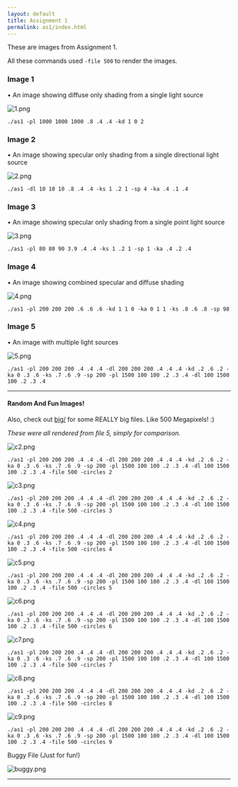 ```yaml
---
layout: default
title: Assignment 1
permalink: as1/index.html
---
```


These are images from Assignment 1.

<style>
    .content > p > img {
        width: 450px;
        height: 450px;
        vertical-align: middle;
        -webkit-box-reflect: below 2px -webkit-linear-gradient(top,
                transparent, transparent .8, rgba(255,255,255,0.20));
        -webkit-border-radius: 6px;
           -moz-border-radius: 6px;
            -ms-border-radius: 6px;
             -o-border-radius: 6px;
                border-radius: 6px;
        padding: 4px 4px 2px 4px;
        margin: 1em 1em .1em 1em;
        -webkit-box-shadow: none;
           -moz-box-shadow: 4px;
            -ms-box-shadow: 4px;
             -o-box-shadow: 4px;
    }
</style>

All these commands used `-file 500` to render the images.

### Image 1
• An image showing diffuse only shading from a single light source

![1.png](1.png)

`./as1 -pl 1000 1000 1000 .8 .4 .4 -kd 1 0 2 `

### Image 2
• An image showing specular only shading from a single directional light source

![2.png](2.png)

`./as1 -dl 10 10 10 .8 .4 .4 -ks 1 .2 1 -sp 4 -ka .4 .1 .4`
<br />
 
### Image 3
• An image showing specular only shading from a single point light source

![3.png](3.png)

`./as1 -pl 80 80 90 3.9 .4 .4 -ks 1 .2 1 -sp 1 -ka .4 .2 .4`
<br />

### Image 4
• An image showing combined specular and diffuse shading

![4.png](4.png)

`./as1 -pl 200 200 200 .6 .6 .6 -kd 1 1 0 -ka 0 1 1 -ks .8 .6 .8 -sp 98`
<br />

### Image 5
• An image with multiple light sources

![5.png](5.png)

`./as1 -pl 200 200 200 .4 .4 .4 -dl 200 200 200 .4 .4 .4 -kd .2 .6 .2 -ka 0 .3 .6 -ks .7 .6 .9 -sp 200 -pl 1500 100 100 .2 .3 .4 -dl 100 1500 100 .2 .3 .4`
<br />

* * *

#### Random And Fun Images!
Also, check out [big/](big/) for some REALLY big files. Like 500 Megapixels! :)

_These were all rendered from file 5, simply for comparison._

![c2.png](c2.png)

`./as1 -pl 200 200 200 .4 .4 .4 -dl 200 200 200 .4 .4 .4 -kd .2 .6 .2 -ka 0 .3 .6 -ks .7 .6 .9 -sp 200 -pl 1500 100 100 .2 .3 .4 -dl 100 1500 100 .2 .3 .4 -file 500 -circles 2`

![c3.png](c3.png)

`./as1 -pl 200 200 200 .4 .4 .4 -dl 200 200 200 .4 .4 .4 -kd .2 .6 .2 -ka 0 .3 .6 -ks .7 .6 .9 -sp 200 -pl 1500 100 100 .2 .3 .4 -dl 100 1500 100 .2 .3 .4 -file 500 -circles 3`

![c4.png](c4.png)

`./as1 -pl 200 200 200 .4 .4 .4 -dl 200 200 200 .4 .4 .4 -kd .2 .6 .2 -ka 0 .3 .6 -ks .7 .6 .9 -sp 200 -pl 1500 100 100 .2 .3 .4 -dl 100 1500 100 .2 .3 .4 -file 500 -circles 4`

![c5.png](c5.png)

`./as1 -pl 200 200 200 .4 .4 .4 -dl 200 200 200 .4 .4 .4 -kd .2 .6 .2 -ka 0 .3 .6 -ks .7 .6 .9 -sp 200 -pl 1500 100 100 .2 .3 .4 -dl 100 1500 100 .2 .3 .4 -file 500 -circles 5`

![c6.png](c6.png)

`./as1 -pl 200 200 200 .4 .4 .4 -dl 200 200 200 .4 .4 .4 -kd .2 .6 .2 -ka 0 .3 .6 -ks .7 .6 .9 -sp 200 -pl 1500 100 100 .2 .3 .4 -dl 100 1500 100 .2 .3 .4 -file 500 -circles 6`

![c7.png](c7.png)

`./as1 -pl 200 200 200 .4 .4 .4 -dl 200 200 200 .4 .4 .4 -kd .2 .6 .2 -ka 0 .3 .6 -ks .7 .6 .9 -sp 200 -pl 1500 100 100 .2 .3 .4 -dl 100 1500 100 .2 .3 .4 -file 500 -circles 7`

![c8.png](c8.png)

`./as1 -pl 200 200 200 .4 .4 .4 -dl 200 200 200 .4 .4 .4 -kd .2 .6 .2 -ka 0 .3 .6 -ks .7 .6 .9 -sp 200 -pl 1500 100 100 .2 .3 .4 -dl 100 1500 100 .2 .3 .4 -file 500 -circles 8`

![c9.png](c9.png)

`./as1 -pl 200 200 200 .4 .4 .4 -dl 200 200 200 .4 .4 .4 -kd .2 .6 .2 -ka 0 .3 .6 -ks .7 .6 .9 -sp 200 -pl 1500 100 100 .2 .3 .4 -dl 100 1500 100 .2 .3 .4 -file 500 -circles 9`


Buggy File (Just for fun!)

![buggy.png](buggy.png)

* * *
